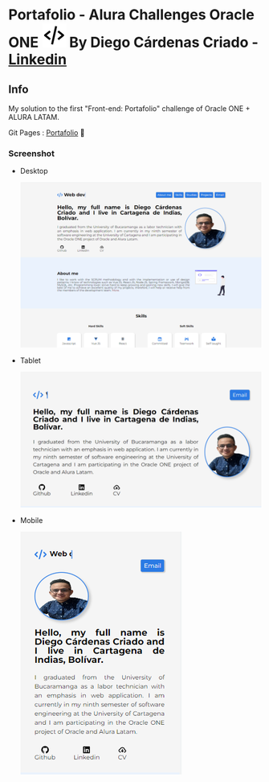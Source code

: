 # Portafolio - Alura Challenges Oracle ONE ![Screenshot-desktop](./img/code-icon.svg 'FAVICON') By Diego Cárdenas Criado - [Linkedin](https://www.linkedin.com/in/diego-cardenas-criado/)

## Info
My solution to the first "Front-end: Portafolio" challenge of Oracle ONE + ALURA LATAM.

Git Pages : [Portafolio](https://diegocardenascriado.github.io/text-encryption/) 🧐

### Screenshot

*
    Desktop

    ![Screenshot-desktop](img/screenshot-app/screenshot-desktop.png 'Screenshot Desktop')
*
    Tablet

    ![Screenshot-tablet](img/screenshot-app/screenshot-tablet.png 'Screenshot Tablet')
*
    Mobile

    ![Screenshot-mobile](img/screenshot-app/screenshot-mobile.png 'Screenshot Mobile')